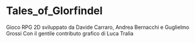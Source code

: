 # Tales_of_Glorfindel
Gioco RPG 2D sviluppato da Davide Carraro, Andrea Bernacchi e Guglielmo Grossi
Con il gentile contributo grafico di Luca Tralia
